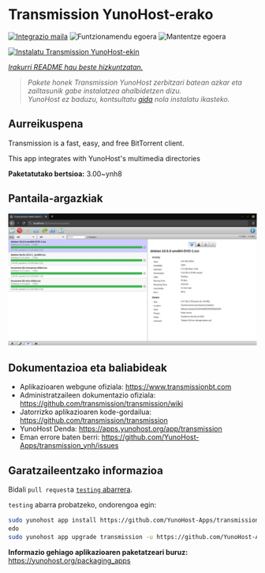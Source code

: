 <!--
Ohart ongi: README hau automatikoki sortu da <https://github.com/YunoHost/apps/tree/master/tools/readme_generator>ri esker
EZ editatu eskuz.
-->

# Transmission YunoHost-erako

[![Integrazio maila](https://apps.yunohost.org/badge/integration/transmission)](https://ci-apps.yunohost.org/ci/apps/transmission/)
![Funtzionamendu egoera](https://apps.yunohost.org/badge/state/transmission)
![Mantentze egoera](https://apps.yunohost.org/badge/maintained/transmission)

[![Instalatu Transmission YunoHost-ekin](https://install-app.yunohost.org/install-with-yunohost.svg)](https://install-app.yunohost.org/?app=transmission)

*[Irakurri README hau beste hizkuntzatan.](./ALL_README.md)*

> *Pakete honek Transmission YunoHost zerbitzari batean azkar eta zailtasunik gabe instalatzea ahalbidetzen dizu.*  
> *YunoHost ez baduzu, kontsultatu [gida](https://yunohost.org/install) nola instalatu ikasteko.*

## Aurreikuspena

Transmission is a fast, easy, and free BitTorrent client.

This app integrates with YunoHost's multimedia directories


**Paketatutako bertsioa:** 3.00~ynh8

## Pantaila-argazkiak

![Transmission(r)en pantaila-argazkia](./doc/screenshots/transmission.jpg)

## Dokumentazioa eta baliabideak

- Aplikazioaren webgune ofiziala: <https://www.transmissionbt.com>
- Administratzaileen dokumentazio ofiziala: <https://github.com/transmission/transmission/wiki>
- Jatorrizko aplikazioaren kode-gordailua: <https://github.com/transmission/transmission>
- YunoHost Denda: <https://apps.yunohost.org/app/transmission>
- Eman errore baten berri: <https://github.com/YunoHost-Apps/transmission_ynh/issues>

## Garatzaileentzako informazioa

Bidali `pull request`a [`testing` abarrera](https://github.com/YunoHost-Apps/transmission_ynh/tree/testing).

`testing` abarra probatzeko, ondorengoa egin:

```bash
sudo yunohost app install https://github.com/YunoHost-Apps/transmission_ynh/tree/testing --debug
edo
sudo yunohost app upgrade transmission -u https://github.com/YunoHost-Apps/transmission_ynh/tree/testing --debug
```

**Informazio gehiago aplikazioaren paketatzeari buruz:** <https://yunohost.org/packaging_apps>
